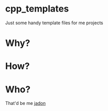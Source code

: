 # cpp_templates
Just some handy template files for me projects

# Why?

# How?

# Who?
That'd be me [jadon](https://www.github.com/jadonwolffs)
